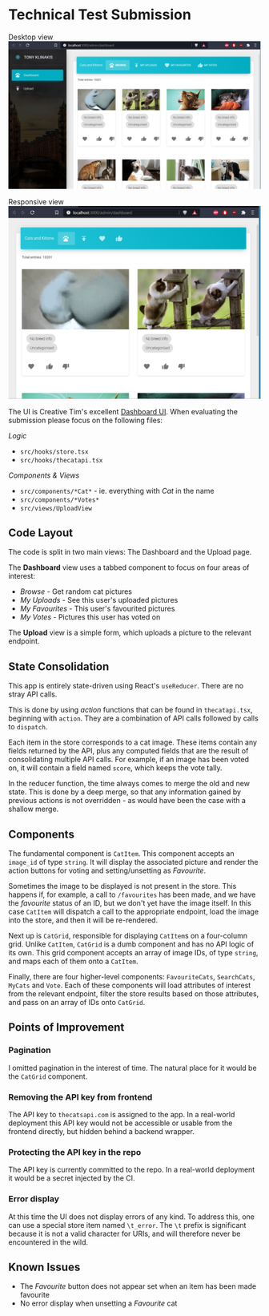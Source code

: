 # Technical Test Submission

Desktop view
![Desktop view](.README.MD/cats_desktop.PNG)

Responsive view
![Responsive view](.README.MD/cats_responsive.PNG)

The UI is Creative Tim's excellent [Dashboard UI][ctui]. When evaluating the
submission please focus on the following files:

_Logic_

- `src/hooks/store.tsx`
- `src/hooks/thecatapi.tsx`

_Components & Views_

- `src/components/*Cat*` - ie. everything with _Cat_ in the name
- `src/components/*Votes*`
- `src/views/UploadView`

## Code Layout

The code is split in two main views: The Dashboard and the Upload page.

The **Dashboard** view uses a tabbed component to focus on four areas of
interest:

- _Browse_ - Get random cat pictures
- _My Uploads_ - See this user's uploaded pictures
- _My Favourites_ - This user's favourited pictures
- _My Votes_ - Pictures this user has voted on

The **Upload** view is a simple form, which uploads a picture to the relevant
endpoint.

## State Consolidation

This app is entirely state-driven using React's `useReducer`. There are no stray
API calls.

This is done by using _action_ functions that can be found in `thecatapi.tsx`,
beginning with `action`. They are a combination of API calls followed by calls
to `dispatch`.

Each item in the store corresponds to a cat image. These items contain any fields
returned by the API, plus any computed fields that are the result of consolidating
multiple API calls. For example, if an image has been voted on, it will contain
a field named `score`, which keeps the vote tally.

In the reducer function, the time always comes to merge the old and new state.
This is done by a deep merge, so that any information gained by previous actions
is not overridden - as would have been the case with a shallow merge.

## Components

The fundamental component is `CatItem`. This component accepts an `image_id` of
type `string`. It will display the associated picture and render the
action buttons for voting and setting/unsetting as _Favourite_.

Sometimes the image to be displayed is not present in the store. This happens if,
for example, a call to `/favourites` has been made, and we have the _favourite_
status of an ID, but we don't yet have the image itself. In this case `CatItem`
will dispatch a call to the appropriate endpoint, load the image into the store,
and then it will be re-rendered.

Next up is `CatGrid`, responsible for displaying `CatItem`s on a four-column
grid. Unlike `CatItem`, `CatGrid` is a dumb component and has no API logic of
its own. This grid component accepts an array of image IDs, of type `string`,
and maps each of them onto a `CatItem`.

Finally, there are four higher-level components: `FavouriteCats`, `SearchCats`, `MyCats` and
`Vote`. Each of these components will load attributes of interest from the relevant
endpoint, filter the store results based on those attributes, and pass on an array of
IDs onto `CatGrid`.

## Points of Improvement

### Pagination

I omitted pagination in the interest of time. The natural place for it would be
the `CatGrid` component.

### Removing the API key from frontend

The API key to `thecatsapi.com` is assigned to the app. In a real-world deployment
this API key would not be accessible or usable from the frontend directly, but
hidden behind a backend wrapper.

### Protecting the API key in the repo

The API key is currently committed to the repo. In a real-world deployment it would
be a secret injected by the CI.

### Error display

At this time the UI does not display errors of any kind. To address this, one
can use a special store item named `\t_error`. The `\t` prefix is significant
because it is not a valid character for URIs, and will therefore never be
encountered in the wild.

## Known Issues

- The _Favourite_ button does not appear set when an item has been made favourite
- No error display when unsetting a _Favourite_ cat

[ctui]: https://www.creative-tim.com/product/material-dashboard-react
